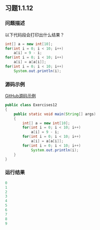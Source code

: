 ## 习题1.1.12  
  
### 问题描述  
以下代码段会打印出什么结果？  
```java  
int[] a = new int[10];  
for(int i = 0; i < 10; i++)  
    a[i] = 9 - i;  
for(int i = 0; i < 10; i++)  
    a[i] = a[a[i]];  
for(int i = 0; i < 10; i++)  
    System.out.println(i);  
```  
  
### 源码示例  
[GitHub源码示例](https://github.com/MoonsunS/Algorithms/blob/master/src/main/java/com/moonsuns/algorithms/chapter01/section01/Exercises12.java)  
  
```java  
public class Exercises12  
{  
    public static void main(String[] args)  
    {  
        int[] a = new int[10];  
        for(int i = 0; i < 10; i++)  
            a[i] = 9 - i;  
        for(int i = 0; i < 10; i++)  
            a[i] = a[a[i]];  
        for(int i = 0; i < 10; i++)  
            System.out.println(i);  
    }  
}  
```  
  
### 运行结果  
  
```java  
0  
1  
2  
3  
4  
5  
6  
7  
8  
9  
```